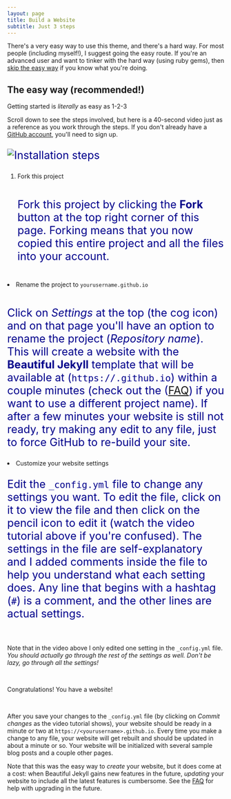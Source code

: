```yaml
---
layout: page
title: Build a Website 
subtitle: Just 3 steps
---
```


There's a very easy way to use this theme, and there's a hard way. For most people (including myself!), I suggest going the easy route. If you're an advanced user and want to tinker with the hard way (using ruby gems), then [skip the easy way](https://github.com/daattali/beautiful-jekyll#the-hard-way-using-ruby-gems) if you know what you're doing.

## The easy way (recommended!)

Getting started is *literally* as easy as 1-2-3

Scroll down to see the steps involved, but here is a 40-second video just as a reference as you work through the steps. If you don't already have a [GitHub account](https://github.com/join), you'll need to sign up.

<div class="gs-section-01"> 
  
![Installation steps](assets/img/install-steps.gif)
<ol>
<li>Fork this project</li>

<br>
  
Fork this project by clicking the <strong>Fork</strong> button at the top right corner of this page. Forking means that you now copied this entire project and all the files into your account.

</div>

<br>

<div class="gs-section-02"> 
  
<li>Rename the project to <code>yourusername.github.io</code></li>

<br>

Click on <em>Settings</em> at the top (the cog icon) and on that page you'll have an option to rename the project (<i>Repository name</i>). This will create a website with the <strong>Beautiful Jekyll</strong> template that will be available at (<code>https://<yourusername>.github.io</code>) within a couple minutes (check out the (<a href="https://beautifuljekyll.com/faq/#custom-domain">FAQ</a>) if you want to use a different project name). <bdi class="name">If after a few minutes your website is still not ready,</bdi> try making any edit to any file, just to force GitHub to re-build your site.

</div>
  
<div class="gs-section-03"> 
  
<li>Customize your website settings

<br>

Edit the <code>_config.yml</code> file to change any settings you want. To edit the file, click on it to view the file and then click on the pencil icon to edit it (watch the video tutorial above if you're confused). The settings in the file are self-explanatory and I added comments inside the file to help you understand what each setting does. Any line that begins with a hashtag (<code>#</code>) is a comment, and the other lines are actual settings.</li>

</div>

<br>

Note that in the video above I only edited one setting in the <code>_config.yml</code> file.
<em>You should actually go through the rest of the settings as well. Don't be lazy, go through all the settings!</em>   

<br>  

Congratulations! You have a website!

<br>
  
After you save your changes to the `_config.yml` file (by clicking on *Commit changes* as the video tutorial shows), your website should be ready in a minute or two at `https://<yourusername>.github.io`. Every time you make a change to any file, your website will get rebuilt and should be updated in about a minute or so. Your website will be initialized with several sample blog posts and a couple other pages.
  
Note that this was the easy way to *create* your website, but it does come at a cost: when Beautiful Jekyll gains new features in the future, *updating* your website to include all the latest features is cumbersome. See the [FAQ](https://beautifuljekyll.com/faq/#updating) for help with upgrading in the future.

<style>
  .gs-section-01 h3{color: darkgreen}
  
  .gs-section-01 p{font-size: 25px;
                   color: darkblue}
  
  .gs-section-02 h3{color: darkgreen}
  
  .gs-section-02 p{font-size: 25px;
                   color: darkblue}
  
  .gs-section-03 h3{color: darkgreen}
  
  .gs-section-03 p{font-size: 25px;
                   color: darkblue}
                   
</style>
